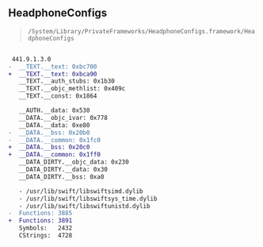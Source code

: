## HeadphoneConfigs

> `/System/Library/PrivateFrameworks/HeadphoneConfigs.framework/HeadphoneConfigs`

```diff

 441.9.1.3.0
-  __TEXT.__text: 0xbc700
+  __TEXT.__text: 0xbca90
   __TEXT.__auth_stubs: 0x1b30
   __TEXT.__objc_methlist: 0x409c
   __TEXT.__const: 0x1864

   __AUTH.__data: 0x530
   __DATA.__objc_ivar: 0x778
   __DATA.__data: 0xe80
-  __DATA.__bss: 0x20b0
-  __DATA.__common: 0x1fc0
+  __DATA.__bss: 0x20c0
+  __DATA.__common: 0x1ff0
   __DATA_DIRTY.__objc_data: 0x230
   __DATA_DIRTY.__data: 0x30
   __DATA_DIRTY.__bss: 0xa0

   - /usr/lib/swift/libswiftsimd.dylib
   - /usr/lib/swift/libswiftsys_time.dylib
   - /usr/lib/swift/libswiftunistd.dylib
-  Functions: 3885
+  Functions: 3891
   Symbols:   2432
   CStrings:  4728
 

```

